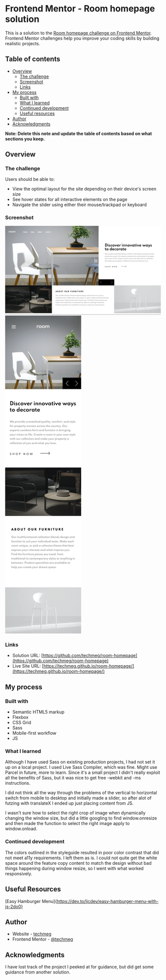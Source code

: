 # Frontend Mentor - Room homepage solution

This is a solution to the [Room homepage challenge on Frontend Mentor](https://www.frontendmentor.io/challenges/room-homepage-BtdBY_ENq). Frontend Mentor challenges help you improve your coding skills by building realistic projects. 

## Table of contents

- [Overview](#overview)
  - [The challenge](#the-challenge)
  - [Screenshot](#screenshot)
  - [Links](#links)
- [My process](#my-process)
  - [Built with](#built-with)
  - [What I learned](#what-i-learned)
  - [Continued development](#continued-development)
  - [Useful resources](#useful-resources)
- [Author](#author)
- [Acknowledgments](#acknowledgments)

**Note: Delete this note and update the table of contents based on what sections you keep.**

## Overview

### The challenge

Users should be able to:

- View the optimal layout for the site depending on their device's screen size
- See hover states for all interactive elements on the page
- Navigate the slider using either their mouse/trackpad or keyboard

### Screenshot

![Desktop screenshot](./images/desktop-screenshot.png)
![Mobile screenshot](./images/mobile-screenshot.png)

### Links

- Solution URL: [https://github.com/techmeg/room-homepage](https://github.com/techmeg/room-homepage)
- Live Site URL: [https://techmeg.github.io/room-homepage/](https://techmeg.github.io/room-homepage/)

## My process

### Built with

- Semantic HTML5 markup
- Flexbox
- CSS Grid
- Sass
- Mobile-first workflow
- JS


### What I learned

Although I have used Sass on existing production projects, I had not set it up on a local project. I used Live Sass Compiler, which was fine. Might use Parcel in future, more to learn. Since it's a small project I didn't really exploit all the benefits of Sass, but it was nice to get free -webkit and -ms instructions.

I did not think all the way through the problems of the vertical to horizontal switch from mobile to desktop and initially made a slider, so after alot of futzing with translateX I ended up just placing content from JS.

I wasn't sure how to select the right crop of image when dynamically changing the window size, but did a little googling to find window.onresize and then made the function to select the right image apply to window.onload.

### Continued development

The colors outlined in the styleguide resulted in poor color contrast that did not meet a11y requirements. I left them as is. I could not quite get the white space around the feature copy content to match the design without bad things happening during window resize, so I went with what worked responsively.

## Useful Resources 
[Easy Hamburger Menu]{https://dev.to/ljcdev/easy-hamburger-menu-with-js-2do0}


## Author

- Website - [techmeg](https://techmeg-portfolio.netlify.app/)
- Frontend Mentor - [@techmeg](https://www.frontendmentor.io/profile/techmeg)


## Acknowledgments
I have lost track of the project I peeked at for guidance, but did get some guidance from another solution.

